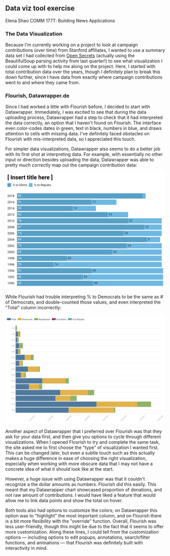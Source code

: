 ## Data viz tool exercise
Elena Shao
COMM 177T: Building News Applications

### The Data Visualization

Because I'm currently working on a project to look at campaign contributions (over time) from Stanford affiliates, I wanted to use a summary data set I had collected from [Open Secrets](https://www.opensecrets.org/orgs/toprecips.php?id=D000000750&cycle=2018) (actually using the BeautifulSoup parsing activity from last quarter!) to see what visualization I could come up with to help me along on the project. Here, I started with total contribution data over the years, though I definitely plan to break this down further, since I have data from exactly where campaign contributions went to and where they came from.

### Flourish, Datawrapper.de

Since I had worked a little with Flourish before, I decided to start with Datawrapper. Immediately, I was excited to see that during the data uploading process, Datawrapper had a step to check that it had interpreted the data correctly, an option that I haven't found on Flourish. The interface even color-codes dates in green, text in black, numbers in blue, and draws attention to cells with missing data. I've definitely faced obstacles on Flourish with mis-interpreted data, so I appreciated this touch. 

For simpler data visualizations, Datawrapper also seems to do a better job with its first shot at interpreting data. For example, with essentially no other input or direction besides uploading the data, Datawrapper was able to pretty much correctly map out the campaign contribution data:

![dataviz2](https://github.com/eshao98/Comm177T-2019/blob/master/_site/executions/dataviz2.png)

While Flourish had trouble interpreting % to Democrats to be the same as # of Democrats, and double-counted those values, and even interpreted the "Total" column incorrectly:

![dataviz1](https://github.com/eshao98/Comm177T-2019/blob/master/_site/executions/dataviz1.png)

Another aspect of Datawrapper that I preferred over Flourish was that they ask for your data first, and then give you options to cycle through different visualizations. When I opened Flourish to try and complete the same task, the site asked me to first choose the "type" of visualization I wanted first. This can be changed later, but even a subtle touch such as this actually makes a huge difference in ease of choosing the right visualization, especially when working with more obscure data that I may not have a concrete idea of what it should look like at the start. 

However, a huge issue with using Datawrapper was that it couldn't recognize a the dollar amounts as numbers. Flourish did this easily. This meant that my Datawrapper chart showcased proportion of donations, and not raw amount of contributions. I would have liked a feature that would allow me to link data points and show the total on hover. 

Both tools also had options to customize the colors; on Datawrapper this option was to "highlight" the most important column, and on Flourish there is a bit more flexibility with the "override" function. Overall, Flourish was less user-friendly, though this might be due to the fact that it seems to offer more customization. Along these lines, I could tell from the customization options &mdash; including options to edit popups, annotations, search/filter functions, and animations &mdash; that Flourish was definitely built with interactivity in mind. 